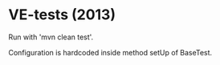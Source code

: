 VE-tests (2013)
========

Run with 'mvn clean test'.

Configuration is hardcoded inside method setUp of BaseTest.
